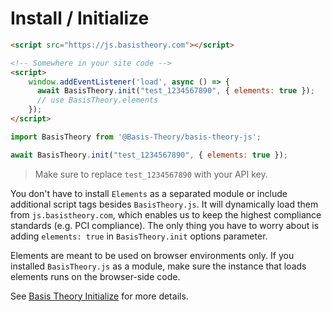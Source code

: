 
# Install / Initialize

```html
<script src="https://js.basistheory.com"></script>

<!-- Somewhere in your site code -->
<script>
    window.addEventListener('load', async () => {
      await BasisTheory.init("test_1234567890", { elements: true });
      // use BasisTheory.elements
    });  
</script>
```

```javascript
import BasisTheory from '@Basis-Theory/basis-theory-js';

await BasisTheory.init("test_1234567890", { elements: true });
```

> Make sure to replace `test_1234567890` with your API key.

You don't have to install `Elements` as a separated module or include additional script tags besides `BasisTheory.js`. It will dynamically load them from `js.basistheory.com`, which enables us to keep the highest compliance standards (e.g. PCI compliance). The only thing you have to worry about is adding `elements: true` in `BasisTheory.init` options parameter.

<aside class="warning">
  <span>Elements are meant to be used on browser environments only. If you installed <code>BasisTheory.js</code> as a module, make sure the instance that loads elements runs on the browser-side code.</span>
</aside>

See [Basis Theory Initialize](#initialize) for more details.
